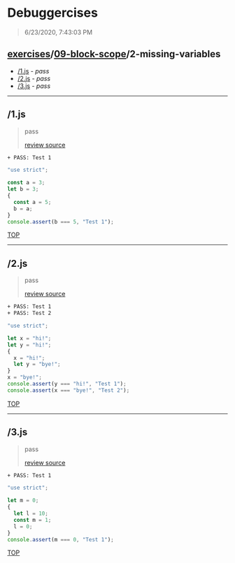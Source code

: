 # Debuggercises 

> 6/23/2020, 7:43:03 PM 

## [exercises](../../README.md)/[09-block-scope](../README.md)/2-missing-variables 

- [/1.js](#1js) - _pass_ 
- [/2.js](#2js) - _pass_ 
- [/3.js](#3js) - _pass_ 
---

## /1.js 

> pass 
>
> [review source](../../../exercises/09-block-scope/2-missing-variables/1.js)

```txt
+ PASS: Test 1
```

```js
"use strict";

const a = 3;
let b = 3;
{
  const a = 5;
  b = a;
}
console.assert(b === 5, "Test 1");

```

[TOP](#debuggercises)

---

## /2.js 

> pass 
>
> [review source](../../../exercises/09-block-scope/2-missing-variables/2.js)

```txt
+ PASS: Test 1
+ PASS: Test 2
```

```js
"use strict";

let x = "hi!";
let y = "hi!";
{
  x = "hi!";
  let y = "bye!";
}
x = "bye!";
console.assert(y === "hi!", "Test 1");
console.assert(x === "bye!", "Test 2");

```

[TOP](#debuggercises)

---

## /3.js 

> pass 
>
> [review source](../../../exercises/09-block-scope/2-missing-variables/3.js)

```txt
+ PASS: Test 1
```

```js
"use strict";

let m = 0;
{
  let l = 10;
  const m = 1;
  l = 0;
}
console.assert(m === 0, "Test 1");

```

[TOP](#debuggercises)

